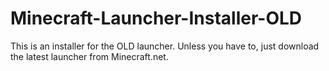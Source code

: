 # Minecraft-Launcher-Installer-OLD
This is an installer for the OLD launcher. Unless you have to, just download the latest launcher from Minecraft.net.
